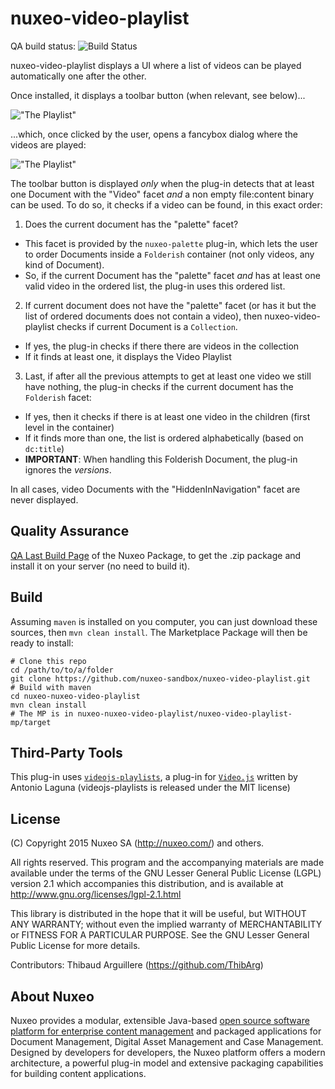 # nuxeo-video-playlist

QA build status: ![Build Status](https://qa.nuxeo.org/jenkins/buildStatus/icon?job=Sandbox/sandbox_nuxeo-video-playlist-master)

nuxeo-video-playlist displays a UI where a list of videos can be played automatically one after the other.

Once installed, it displays a toolbar button (when relevant, see below)...

!["The Playlist"](https://raw.github.com/nuxeo-sandbox/nuxeo-video-playlist/screenshots-for-readme/toolbar-button.png)

...which, once clicked by the user, opens a fancybox dialog where the videos are played:


!["The Playlist"](https://raw.github.com/nuxeo-sandbox/nuxeo-video-playlist/screenshots-for-readme/playlist-in-fancybox.jpg)


The toolbar button is displayed _only_ when the plug-in detects that at least one Document with the "Video" facet _and_ a non empty file:content binary can be used. To do so, it checks if a video can be found, in this exact order:

1. Does the current document has the "palette" facet?
  * This facet is provided by the `nuxeo-palette` plug-in, which lets the user to order Documents inside a `Folderish` container (not only videos, any kind of Document).
  * So, if the current Document has the "palette" facet _and_ has at least one valid video in the ordered list, the plug-in uses this ordered list.
2. If current document does not have the "palette" facet (or has it but the list of ordered documents does not contain a video), then nuxeo-video-playlist checks if current Document is a `Collection`.
  * If yes, the plug-in checks if there there are videos in the collection
  * If it finds at least one, it displays the Video Playlist
3. Last, if after all the previous attempts to get at least one video we still have nothing, the plug-in checks if the current document has the `Folderish` facet:
  * If yes, then it checks if there is at least one video in the children (first level in the container)
  * If it finds more than one, the list is ordered alphabetically (based on `dc:title`)
  * **IMPORTANT**: When handling this Folderish Document, the plug-in ignores the _versions_.

In all cases, video Documents with the "HiddenInNavigation" facet are never displayed.

## Quality Assurance
[QA Last Build Page](http://qa.nuxeo.org/jenkins/job/Sandbox/job/sandbox_nuxeo-video-playlist-master/ws/nuxeo-video-playlist-mp/target/) of the Nuxeo Package, to get the .zip package and install it on your server (no need to build it).

## Build
Assuming `maven` is installed on you computer, you can just download these sources, then `mvn clean install`. The Marketplace Package will then be ready to install:

```
# Clone this repo
cd /path/to/to/a/folder
git clone https://github.com/nuxeo-sandbox/nuxeo-video-playlist.git
# Build with maven
cd nuxeo-nuxeo-video-playlist
mvn clean install
# The MP is in nuxeo-nuxeo-video-playlist/nuxeo-video-playlist-mp/target
```


## Third-Party Tools

This plug-in uses [`videojs-playlists`](https://github.com/jgallen23/videojs-playLists), a plug-in for [`Video.js`](http://videojs.com) written by Antonio Laguna (videojs-playlists is released under the MIT license)


## License
(C) Copyright 2015 Nuxeo SA (http://nuxeo.com/) and others.

All rights reserved. This program and the accompanying materials
are made available under the terms of the GNU Lesser General Public License
(LGPL) version 2.1 which accompanies this distribution, and is available at
http://www.gnu.org/licenses/lgpl-2.1.html

This library is distributed in the hope that it will be useful,
but WITHOUT ANY WARRANTY; without even the implied warranty of
MERCHANTABILITY or FITNESS FOR A PARTICULAR PURPOSE. See the GNU
Lesser General Public License for more details.

Contributors:
Thibaud Arguillere (https://github.com/ThibArg)

## About Nuxeo

Nuxeo provides a modular, extensible Java-based [open source software platform for enterprise content management](http://www.nuxeo.com) and packaged applications for Document Management, Digital Asset Management and Case Management. Designed by developers for developers, the Nuxeo platform offers a modern architecture, a powerful plug-in model and extensive packaging capabilities for building content applications.
